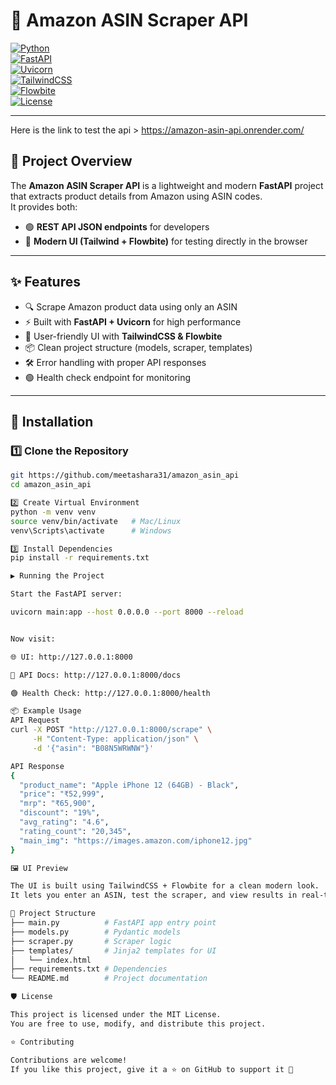 # 🛒 Amazon ASIN Scraper API  

[![Python](https://img.shields.io/badge/Python-3.10%2B-blue.svg)](https://www.python.org/)  
[![FastAPI](https://img.shields.io/badge/FastAPI-Framework-009688?logo=fastapi)](https://fastapi.tiangolo.com/)  
[![Uvicorn](https://img.shields.io/badge/Uvicorn-ASGI%20Server-ff69b4)](https://www.uvicorn.org/)  
[![TailwindCSS](https://img.shields.io/badge/TailwindCSS-UI-38bdf8?logo=tailwindcss)](https://tailwindcss.com/)  
[![Flowbite](https://img.shields.io/badge/Flowbite-Components-1a56db)](https://flowbite.com/)  
[![License](https://img.shields.io/badge/License-MIT-yellow.svg)](LICENSE)  


---

Here is the link to test the api > https://amazon-asin-api.onrender.com/

## 📖 Project Overview
The **Amazon ASIN Scraper API** is a lightweight and modern **FastAPI** project that extracts product details from Amazon using ASIN codes.  
It provides both:
- 🟢 **REST API JSON endpoints** for developers  
- 🎨 **Modern UI (Tailwind + Flowbite)** for testing directly in the browser  

---

## ✨ Features
- 🔍 Scrape Amazon product data using only an ASIN  
- ⚡ Built with **FastAPI + Uvicorn** for high performance  
- 🎨 User-friendly UI with **TailwindCSS & Flowbite**  
- 📦 Clean project structure (models, scraper, templates)  
- 🛠️ Error handling with proper API responses  
- 🟢 Health check endpoint for monitoring  

---

## 🚀 Installation

### 1️⃣ Clone the Repository
```bash
git https://github.com/meetashara31/amazon_asin_api
cd amazon_asin_api

2️⃣ Create Virtual Environment
python -m venv venv
source venv/bin/activate   # Mac/Linux
venv\Scripts\activate      # Windows

3️⃣ Install Dependencies
pip install -r requirements.txt

▶️ Running the Project

Start the FastAPI server:

uvicorn main:app --host 0.0.0.0 --port 8000 --reload


Now visit:

🌐 UI: http://127.0.0.1:8000

📜 API Docs: http://127.0.0.1:8000/docs

🟢 Health Check: http://127.0.0.1:8000/health

📦 Example Usage
API Request
curl -X POST "http://127.0.0.1:8000/scrape" \
     -H "Content-Type: application/json" \
     -d '{"asin": "B08N5WRWNW"}'

API Response
{
  "product_name": "Apple iPhone 12 (64GB) - Black",
  "price": "₹52,999",
  "mrp": "₹65,900",
  "discount": "19%",
  "avg_rating": "4.6",
  "rating_count": "20,345",
  "main_img": "https://images.amazon.com/iphone12.jpg"
}

🖼️ UI Preview

The UI is built using TailwindCSS + Flowbite for a clean modern look.
It lets you enter an ASIN, test the scraper, and view results in real-time.

📌 Project Structure
├── main.py          # FastAPI app entry point
├── models.py        # Pydantic models
├── scraper.py       # Scraper logic
├── templates/       # Jinja2 templates for UI
│   └── index.html
├── requirements.txt # Dependencies
└── README.md        # Project documentation

🛡️ License

This project is licensed under the MIT License.
You are free to use, modify, and distribute this project.

⭐ Contributing

Contributions are welcome!
If you like this project, give it a ⭐ on GitHub to support it 🙌



